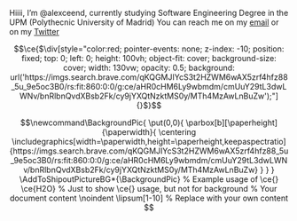 Hiiii, I’m @alexceend, currently studying Software Engineering Degree in the UPM (Polythecnic University of Madrid)
You can reach me on my [email](alexceend@gmail.com) or on my [Twitter](https://twitter.com/alexceend)

```math
\ce{$\div[style="color:red; pointer-events: none; z-index: -10; position: fixed; top: 0; left: 0; height: 100vh; object-fit: cover; background-size: cover; width: 130vw; opacity: 0.5; background: url('https://imgs.search.brave.com/qKQGMJIYcS3t2HZWM6wAX5zrf4hfz88_5u_9e5oc3B0/rs:fit:860:0:0/g:ce/aHR0cHM6Ly9wbmdm/cmUuY29tL3dwLWNv/bnRlbnQvdXBsb2Fk/cy9jYXQtNzktMS0y/MTh4MzAwLnBuZw');"]{}$}
```
<!---
alexceend/alexceend is a ✨ special ✨ repository because its `README.md` (this file) appears on your GitHub profile.
You can click the Preview link to take a look at your changes.
--->

```math
\newcommand\BackgroundPic{
    \put(0,0){
        \parbox[b][\paperheight]{\paperwidth}{
            \centering
            \includegraphics[width=\paperwidth,height=\paperheight,keepaspectratio]{https://imgs.search.brave.com/qKQGMJIYcS3t2HZWM6wAX5zrf4hfz88_5u_9e5oc3B0/rs:fit:860:0:0/g:ce/aHR0cHM6Ly9wbmdm/cmUuY29tL3dwLWNv/bnRlbnQvdXBsb2Fk/cy9jYXQtNzktMS0y/MTh4MzAwLnBuZw}
        }
    }
}

\AddToShipoutPictureBG*{\BackgroundPic}

% Example usage of \ce{}
\ce{H2O} % Just to show \ce{} usage, but not for background

% Your document content
\noindent
\lipsum[1-10] % Replace with your own content

```

